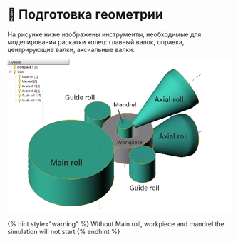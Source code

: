 # 🔲 Подготовка геометрии

На рисунке ниже изображены инструменты, необходимые для моделирования раскатки колец: главный валок, оправка, центрирующие валки, аксиальные валки.

![Geimetry for simulation](../.gitbook/assets/geometry.png)

{% hint style="warning" %}
Without Main roll, workpiece and mandrel the simulation will not start
{% endhint %}



